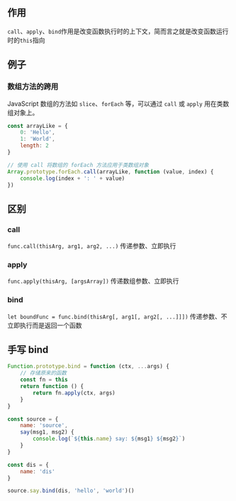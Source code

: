## 作用

`call`、`apply`、`bind`作用是改变函数执行时的上下文，简而言之就是改变函数运行时的`this`指向

## 例子

### 数组方法的跨用

JavaScript 数组的方法如 `slice`、`forEach` 等，可以通过 `call` 或 `apply` 用在类数组对象上。

```js
const arrayLike = {
    0: 'Hello',
    1: 'World',
    length: 2
}

// 使用 call 将数组的 forEach 方法应用于类数组对象
Array.prototype.forEach.call(arrayLike, function (value, index) {
    console.log(index + ': ' + value)
})
```

## 区别

### call

`func.call(thisArg, arg1, arg2, ...)`
传递参数、立即执行

### apply

`func.apply(thisArg, [argsArray])`
传递数组参数、立即执行

### bind

`let boundFunc = func.bind(thisArg[, arg1[, arg2[, ...]]])`
传递参数、不立即执行而是返回一个函数

## 手写 bind

```js
Function.prototype.bind = function (ctx, ...args) {
    // 存储原来的函数
    const fn = this
    return function () {
        return fn.apply(ctx, args)
    }
}

const source = {
    name: 'source',
    say(msg1, msg2) {
        console.log(`${this.name} say: ${msg1} ${msg2}`)
    }
}

const dis = {
    name: 'dis'
}

source.say.bind(dis, 'hello', 'world')()
```
